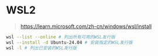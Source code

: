 # WSL2

> https://learn.microsoft.com/zh-cn/windows/wsl/install

```zsh
wsl --list --online # 列出所有可用的WSL发行版
wsl --install -d Ubuntu-24.04 # 安装指定的WSL发行版
wsl -l # 列出已安装的WSL发行版
```